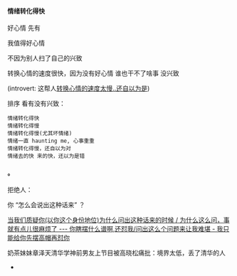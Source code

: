 
#### 情绪转化得快

好心情 先有

我值得好心情

不因为别人扫了自己的兴致

转换心情的速度很快，因为没有好心情 谁也干不了啥事 没兴致

(introvert: 这帮人[转换心情的速度太慢..还自以为是](https://twitter.com/sryimnate/status/861599476074545153))


排序 看有没有兴致：
```
情绪转化得快
情绪转化得慢
情绪转化得慢(尤其坏情绪)
情绪一直 haunting me, 心事重重
情绪转化得慢，还自以为对
情绪去的快 来的快，还以为是错
```

#### 。

拒绝人：

你 “怎么会说出这种话来” ？


[当我们质疑你(以你这个身份地位)为什么问出这种话来的时候 / 为什么这么问，事就有点儿很麻烦了 --- 你瞎摆什么谱啊,还怼我/问出这么个问题来让我难堪 - 我只能给你先摆高帽再怼你](http://www.acfun.cn/v/ac1543714)

奶茶妹妹章泽天清华学神前男友上节目被高晓松痛批：境界太低，丢了清华的人



-
